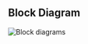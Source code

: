 
## Block Diagram
![Block diagrams](https://user-images.githubusercontent.com/101305374/164440956-9dc587f6-1d21-4ebf-a4f4-904d96e53a80.png)

